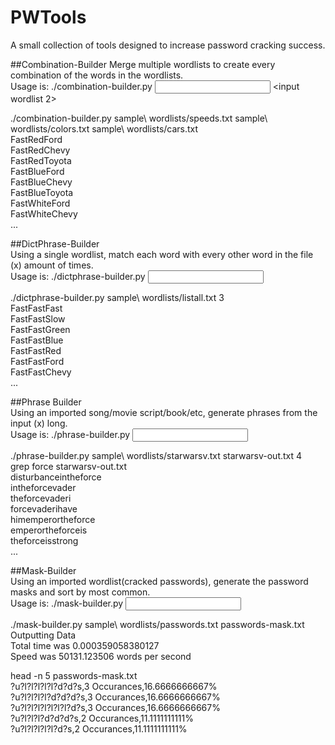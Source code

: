 # PWTools  
A small collection of tools designed to increase password cracking success.  

##Combination-Builder
Merge multiple wordlists to create every combination of the words in the wordlists.  
Usage is: ./combination-builder.py <input wordlist> <input wordlist 2> <additional lists optional>  

./combination-builder.py sample\ wordlists/speeds.txt sample\ wordlists/colors.txt sample\ wordlists/cars.txt   
FastRedFord  
FastRedChevy  
FastRedToyota  
FastBlueFord  
FastBlueChevy  
FastBlueToyota  
FastWhiteFord  
FastWhiteChevy  
...  


##DictPhrase-Builder  
Using a single wordlist, match each word with every other word in the file (x) amount of times.  
Usage is: ./dictphrase-builder.py <input wordlist> <word hamming distance>  

./dictphrase-builder.py sample\ wordlists/listall.txt 3  
FastFastFast  
FastFastSlow  
FastFastGreen  
FastFastBlue  
FastFastRed  
FastFastFord  
FastFastChevy  
...  


##Phrase Builder  
Using an imported song/movie script/book/etc, generate phrases from the input (x) long.  
Usage is: ./phrase-builder.py <input file> <output file> <word hamming distance>  

./phrase-builder.py sample\ wordlists/starwarsv.txt starwarsv-out.txt  4  
grep force starwarsv-out.txt   
disturbanceintheforce  
intheforcevader  
theforcevaderi  
forcevaderihave  
himemperortheforce  
emperortheforceis  
theforceisstrong  
...  


##Mask-Builder  
Using an imported wordlist(cracked passwords), generate the password masks and sort by most common.  
Usage is: ./mask-builder.py <input wordlist> <output masklist>  

./mask-builder.py sample\ wordlists/passwords.txt passwords-mask.txt  
Outputting Data  
Total time was 0.000359058380127  
Speed was 50131.123506 words per second  

head -n 5 passwords-mask.txt   
?u?l?l?l?l?l?d?d?s,3 Occurances,16.6666666667%  
?u?l?l?l?l?d?d?d?s,3 Occurances,16.6666666667%  
?u?l?l?l?l?l?l?l?d?s,3 Occurances,16.6666666667%  
?u?l?l?l?d?d?d?s,2 Occurances,11.1111111111%  
?u?l?l?l?l?l?d?s,2 Occurances,11.1111111111%  
